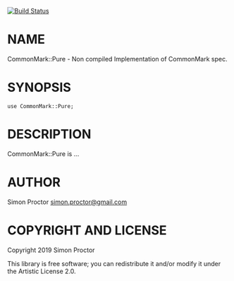 [![Build Status](https://travis-ci.org/Scimon/P6-CommonMark-PP6.svg?branch=master)](https://travis-ci.org/Scimon/P6-CommonMark-PP6)

NAME
====

CommonMark::Pure - Non compiled Implementation of CommonMark spec.

SYNOPSIS
========

```perl6
use CommonMark::Pure;

```

DESCRIPTION
===========

CommonMark::Pure is ...

AUTHOR
======

Simon Proctor <simon.proctor@gmail.com>

COPYRIGHT AND LICENSE
=====================

Copyright 2019 Simon Proctor

This library is free software; you can redistribute it and/or modify it under the Artistic License 2.0.
